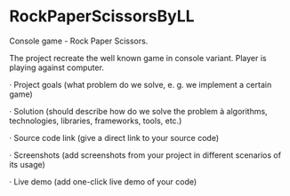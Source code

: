 # RockPaperScissorsByLL
Console game - Rock Paper Scissors.

The project recreate the well known game in console variant. Player is playing against computer.


· Project goals (what problem do we solve, e. g. we implement a certain game)

· Solution (should describe how do we solve the problem à algorithms, technologies, libraries, frameworks, tools, etc.)

· Source code link (give a direct link to your source code)

· Screenshots (add screenshots from your project in different scenarios of its usage)

· Live demo (add one-click live demo of your code)
